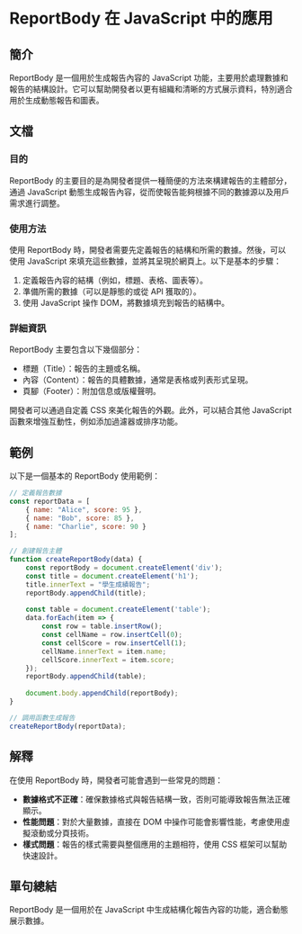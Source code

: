 <!--
Meta Description: # ReportBody 在 JavaScript 中的應用 ## 簡介 ReportBody 是一個用於生成報告內容的 JavaScript 功能，主要用於處理數據和報告的結構設計。它可以幫助開發者以更有組織和清晰的方式展示資料，特別適合用於生成動態報告和圖表。 ## 文檔 ### 目的 Repo...
Meta Keywords: reportbody, javascript, const, title, name
-->

# ReportBody 在 JavaScript 中的應用

## 簡介
ReportBody 是一個用於生成報告內容的 JavaScript 功能，主要用於處理數據和報告的結構設計。它可以幫助開發者以更有組織和清晰的方式展示資料，特別適合用於生成動態報告和圖表。

## 文檔
### 目的
ReportBody 的主要目的是為開發者提供一種簡便的方法來構建報告的主體部分，通過 JavaScript 動態生成報告內容，從而使報告能夠根據不同的數據源以及用戶需求進行調整。

### 使用方法
使用 ReportBody 時，開發者需要先定義報告的結構和所需的數據。然後，可以使用 JavaScript 來填充這些數據，並將其呈現於網頁上。以下是基本的步驟：

1. 定義報告內容的結構（例如，標題、表格、圖表等）。
2. 準備所需的數據（可以是靜態的或從 API 獲取的）。
3. 使用 JavaScript 操作 DOM，將數據填充到報告的結構中。

### 詳細資訊
ReportBody 主要包含以下幾個部分：
- 標題（Title）：報告的主題或名稱。
- 內容（Content）：報告的具體數據，通常是表格或列表形式呈現。
- 頁腳（Footer）：附加信息或版權聲明。

開發者可以通過自定義 CSS 來美化報告的外觀。此外，可以結合其他 JavaScript 函數來增強互動性，例如添加過濾器或排序功能。

## 範例
以下是一個基本的 ReportBody 使用範例：

```javascript
// 定義報告數據
const reportData = [
    { name: "Alice", score: 95 },
    { name: "Bob", score: 85 },
    { name: "Charlie", score: 90 }
];

// 創建報告主體
function createReportBody(data) {
    const reportBody = document.createElement('div');
    const title = document.createElement('h1');
    title.innerText = "學生成績報告";
    reportBody.appendChild(title);
    
    const table = document.createElement('table');
    data.forEach(item => {
        const row = table.insertRow();
        const cellName = row.insertCell(0);
        const cellScore = row.insertCell(1);
        cellName.innerText = item.name;
        cellScore.innerText = item.score;
    });
    reportBody.appendChild(table);
    
    document.body.appendChild(reportBody);
}

// 調用函數生成報告
createReportBody(reportData);
```

## 解釋
在使用 ReportBody 時，開發者可能會遇到一些常見的問題：

- **數據格式不正確**：確保數據格式與報告結構一致，否則可能導致報告無法正確顯示。
- **性能問題**：對於大量數據，直接在 DOM 中操作可能會影響性能，考慮使用虛擬滾動或分頁技術。
- **樣式問題**：報告的樣式需要與整個應用的主題相符，使用 CSS 框架可以幫助快速設計。

## 單句總結
ReportBody 是一個用於在 JavaScript 中生成結構化報告內容的功能，適合動態展示數據。